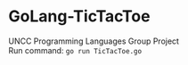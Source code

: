# GoLang-TicTacToe
UNCC Programming Languages Group Project <br>
Run command:
`go run TicTacToe.go`
